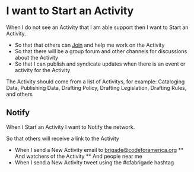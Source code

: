 #  I want to Start an Activity
When I do not see an Activity that I am able support then I want to Start an Activity.
* So that that others can [Join](join_initiative.md) and help me work on the Activity
* So that there will be a group forum and other channels for discussions about the Activity
* So that I can publish and syndicate updates when there is an event or activity for the Activity

The Activity should come from a list of Activitys, for example: Cataloging Data, Publishing Data, Drafting Policy, Drafting Legislation, Drafting Rules, and others

## Notify
When I Start an Activity I want to Notify the network.

So that others will receive a link to the Activity

* When I send a New Activity email to brigade@codeforamerica.org
** And watchers of the Activity
** And people near me
* When I send a New Activity tweet using the #cfabrigade hashtag